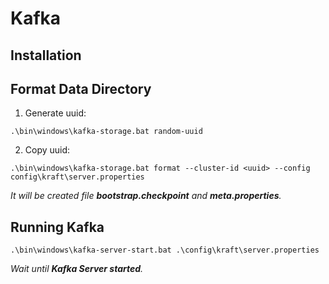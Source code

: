 # Kafka

## Installation

## Format Data Directory

1. Generate uuid:
```
.\bin\windows\kafka-storage.bat random-uuid
```

2. Copy uuid:

```
.\bin\windows\kafka-storage.bat format --cluster-id <uuid> --config config\kraft\server.properties
```

*It will be created file **bootstrap.checkpoint** and **meta.properties**.*

## Running Kafka

```
.\bin\windows\kafka-server-start.bat .\config\kraft\server.properties
```

*Wait until **Kafka Server started**.*
